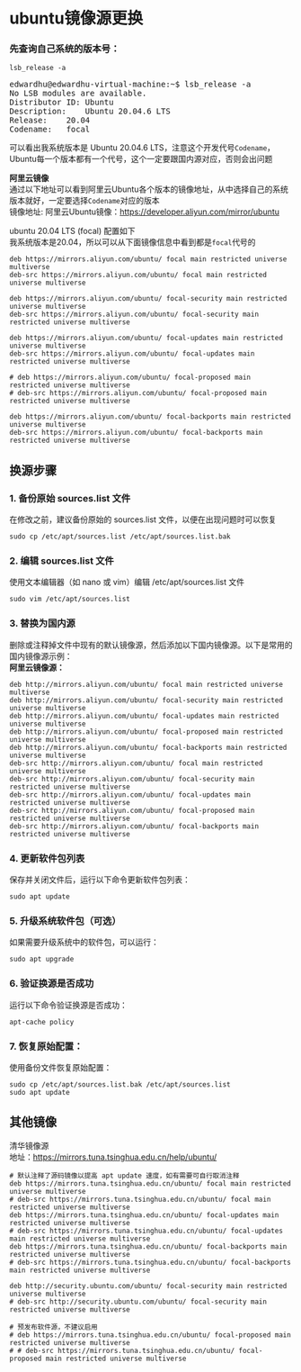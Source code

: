 # ubuntu镜像源更换

### 先查询自己系统的版本号：
```
lsb_release -a
```
<pre>
edwardhu@edwardhu-virtual-machine:~$ lsb_release -a
No LSB modules are available.
Distributor ID:	Ubuntu
Description:	Ubuntu 20.04.6 LTS
Release:	20.04
Codename:	focal
</pre>

可以看出我系统版本是 Ubuntu 20.04.6 LTS，注意这个开发代号`Codename`，Ubuntu每一个版本都有一个代号，这个一定要跟国内源对应，否则会出问题  

**阿里云镜像**  
通过以下地址可以看到阿里云Ubuntu各个版本的镜像地址，从中选择自己的系统版本就好，一定要选择`Codename`对应的版本  
镜像地址: 阿里云Ubuntu镜像：https://developer.aliyun.com/mirror/ubuntu  

ubuntu 20.04 LTS (focal) 配置如下  
我系统版本是20.04，所以可以从下面镜像信息中看到都是`focal`代号的  
```
deb https://mirrors.aliyun.com/ubuntu/ focal main restricted universe multiverse
deb-src https://mirrors.aliyun.com/ubuntu/ focal main restricted universe multiverse

deb https://mirrors.aliyun.com/ubuntu/ focal-security main restricted universe multiverse
deb-src https://mirrors.aliyun.com/ubuntu/ focal-security main restricted universe multiverse

deb https://mirrors.aliyun.com/ubuntu/ focal-updates main restricted universe multiverse
deb-src https://mirrors.aliyun.com/ubuntu/ focal-updates main restricted universe multiverse

# deb https://mirrors.aliyun.com/ubuntu/ focal-proposed main restricted universe multiverse
# deb-src https://mirrors.aliyun.com/ubuntu/ focal-proposed main restricted universe multiverse

deb https://mirrors.aliyun.com/ubuntu/ focal-backports main restricted universe multiverse
deb-src https://mirrors.aliyun.com/ubuntu/ focal-backports main restricted universe multiverse
```

## 换源步骤
### 1. 备份原始 sources.list 文件
在修改之前，建议备份原始的 sources.list 文件，以便在出现问题时可以恢复
```
sudo cp /etc/apt/sources.list /etc/apt/sources.list.bak
```

### 2. 编辑 sources.list 文件
使用文本编辑器（如 nano 或 vim）编辑 /etc/apt/sources.list 文件
```
sudo vim /etc/apt/sources.list
```

### 3. 替换为国内源
删除或注释掉文件中现有的默认镜像源，然后添加以下国内镜像源。以下是常用的国内镜像源示例：  
**阿里云镜像源：**
```
deb http://mirrors.aliyun.com/ubuntu/ focal main restricted universe multiverse
deb http://mirrors.aliyun.com/ubuntu/ focal-security main restricted universe multiverse
deb http://mirrors.aliyun.com/ubuntu/ focal-updates main restricted universe multiverse
deb http://mirrors.aliyun.com/ubuntu/ focal-proposed main restricted universe multiverse
deb http://mirrors.aliyun.com/ubuntu/ focal-backports main restricted universe multiverse
deb-src http://mirrors.aliyun.com/ubuntu/ focal main restricted universe multiverse
deb-src http://mirrors.aliyun.com/ubuntu/ focal-security main restricted universe multiverse
deb-src http://mirrors.aliyun.com/ubuntu/ focal-updates main restricted universe multiverse
deb-src http://mirrors.aliyun.com/ubuntu/ focal-proposed main restricted universe multiverse
deb-src http://mirrors.aliyun.com/ubuntu/ focal-backports main restricted universe multiverse
```

### 4. 更新软件包列表
保存并关闭文件后，运行以下命令更新软件包列表：
```
sudo apt update
```

### 5. 升级系统软件包（可选）
如果需要升级系统中的软件包，可以运行：
```
sudo apt upgrade
```
### 6. 验证换源是否成功
运行以下命令验证换源是否成功：
```
apt-cache policy
```

### 7. 恢复原始配置：
使用备份文件恢复原始配置：
```
sudo cp /etc/apt/sources.list.bak /etc/apt/sources.list
sudo apt update
```

## 其他镜像  
清华镜像源  
地址：https://mirrors.tuna.tsinghua.edu.cn/help/ubuntu/  
```
# 默认注释了源码镜像以提高 apt update 速度，如有需要可自行取消注释
deb https://mirrors.tuna.tsinghua.edu.cn/ubuntu/ focal main restricted universe multiverse
# deb-src https://mirrors.tuna.tsinghua.edu.cn/ubuntu/ focal main restricted universe multiverse
deb https://mirrors.tuna.tsinghua.edu.cn/ubuntu/ focal-updates main restricted universe multiverse
# deb-src https://mirrors.tuna.tsinghua.edu.cn/ubuntu/ focal-updates main restricted universe multiverse
deb https://mirrors.tuna.tsinghua.edu.cn/ubuntu/ focal-backports main restricted universe multiverse
# deb-src https://mirrors.tuna.tsinghua.edu.cn/ubuntu/ focal-backports main restricted universe multiverse

deb http://security.ubuntu.com/ubuntu/ focal-security main restricted universe multiverse
# deb-src http://security.ubuntu.com/ubuntu/ focal-security main restricted universe multiverse

# 预发布软件源，不建议启用
# deb https://mirrors.tuna.tsinghua.edu.cn/ubuntu/ focal-proposed main restricted universe multiverse
# # deb-src https://mirrors.tuna.tsinghua.edu.cn/ubuntu/ focal-proposed main restricted universe multiverse
```
